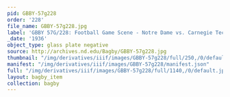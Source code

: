 ```yaml
---
pid: GBBY-57g228
order: '228'
file_name: GBBY-57g228.jpg
label: 'GBBY 57G/228: Football Game Scene - Notre Dame vs. Carnegie Tech - 1936'
_date: '1936'
object_type: glass plate negative
source: http://archives.nd.edu/Bagby/GBBY-57g228.jpg
thumbnail: "/img/derivatives/iiif/images/GBBY-57g228/full/250,/0/default.jpg"
manifest: "/img/derivatives/iiif/images/GBBY-57g228/manifest.json"
full: "/img/derivatives/iiif/images/GBBY-57g228/full/1140,/0/default.jpg"
layout: bagby_item
collection: bagby
---
```

